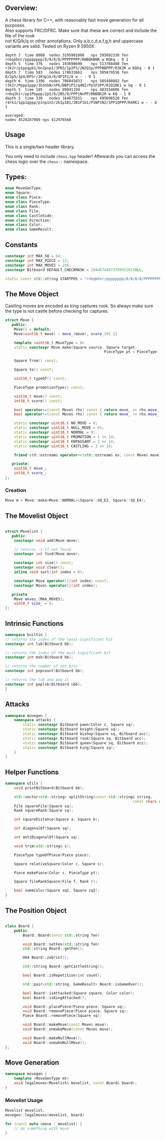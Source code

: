 ## Overview:

A chess library for C++, with reasonably fast move generation for all purposes.  
Also supports FRC/DFRC. Make sure that these are correct and include the file of the rook  
not K/Q/k/q or other annotations. Only a,b,c,d,e,f,g,h and uppercase variants are valid.
Tested on Ryzen 9 5950X:

```
depth 7  time 8088  nodes 3195901860   nps 395092330 fen rnbqkbnr/pppppppp/8/8/8/8/PPPPPPPP/RNBQKBNR w KQkq - 0 1
depth 5  time 376   nodes 193690690    nps 513768408 fen r3k2r/p1ppqpb1/bn2pnp1/3PN3/1p2P3/2N2Q1p/PPPBBPPP/R3K2R w KQkq - 0 1
depth 7  time 583   nodes 178633661    nps 305879556 fen 8/2p5/3p4/KP5r/1R3p1k/8/4P1P1/8 w - - 0 1
depth 6  time 1396  nodes 706045033    nps 505400882 fen r3k2r/Pppp1ppp/1b3nbN/nP6/BBP1P3/q4N2/Pp1P2PP/R2Q1RK1 w kq - 0 1
depth 5  time 185   nodes 89941194     nps 483554806 fen rnbq1k1r/pp1Pbppp/2p5/8/2B5/8/PPP1NnPP/RNBQK2R w KQ - 1 8
depth 5  time 330   nodes 164075551    nps 495696528 fen r4rk1/1pp1qppp/p1np1n2/2b1p1B1/2B1P1b1/P1NP1N2/1PP1QPPP/R4RK1 w - - 0 1

averaged:
nodes 4528287989 nps 412976560
```

## Usage

This is a single/two header library.

You only need to include `chess.hpp` header!
Aftewards you can access the chess logic over the `chess::` namespace.

## Types:

```c++
enum MoveGenType;
enum Square;
enum class Piece;
enum class PieceType;
enum class Rank;
enum class File;
enum class CastleSide;
enum class Direction;
enum class Color;
enum class GameResult;
```

## Constants

```c++
constexpr int MAX_SQ = 64;
constexpr int MAX_PIECE = 12;
constexpr int MAX_MOVES = 256;
constexpr Bitboard DEFAULT_CHECKMASK = 18446744073709551615ULL;

static const std::string STARTPOS = "rnbqkbnr/pppppppp/8/8/8/8/PPPPPPPP/RNBQKBNR w KQkq - 0 1";

```

## The Move Object

Castling moves are encoded as king captures rook. So always make sure the type is not castle
before checking for captures.

```c++
struct Move {
   public:
    Move() = default;
    Move(uint16_t move) : move_(move), score_(0) {}

    template <uint16_t MoveType = 0>
    static constexpr Move make(Square source, Square target,
                                             PieceType pt = PieceType::KNIGHT);

    Square from() const;

    Square to() const;

    uint16_t typeOf() const;

    PieceType promotionType() const;

    uint16_t move() const;
    int16_t score() const;

    bool operator==(const Move& rhs) const { return move_ == rhs.move_; }
    bool operator!=(const Move& rhs) const { return move_ != rhs.move_; }

    static constexpr uint16_t NO_MOVE = 0;
    static constexpr uint16_t NULL_MOVE = 65;
    static constexpr uint16_t NORMAL = 0;
    static constexpr uint16_t PROMOTION = 1 << 14;
    static constexpr uint16_t ENPASSANT = 2 << 14;
    static constexpr uint16_t CASTLING = 3 << 14;

    friend std::ostream& operator<<(std::ostream& os, const Move& move);

   private:
    uint16_t move_;
    int16_t score_;
};
```

### Creation

```c++
Move m = Move::make<Move::NORMAL>(Square::SQ_E2, Square::SQ_E4);
```

## The Movelist Object

```c++

struct Movelist {
   public:
    constexpr void add(Move move);

    // returns -1 if not found
    constexpr int find(Move move);

    constexpr int size() const;
    constexpr void clear();
    inline void sort(int index = 0);

    constexpr Move operator[](int index) const;
    constexpr Move& operator[](int index);

   private:
    Move moves_[MAX_MOVES];
    uint8_t size_ = 0;
};
```

## Intrinsic Functions

```c++
namespace builtin {
// returns the index of the least significant bit
constexpr int lsb(Bitboard bb);

// returns the index of the most significant bit
constexpr int msb(Bitboard bb);

// returns the number of set bits
constexpr int popcount(Bitboard bb);

// returns the lsb and pop it
constexpr int poplsb(Bitboard &bb);
}

```

## Attacks

```c++
namespace movegen {
    namespace attacks {
        static constexpr Bitboard pawn(Color c, Square sq);
        static constexpr Bitboard knight(Square sq);
        static constexpr Bitboard bishop(Square sq, Bitboard occ);
        static constexpr Bitboard rook(Square sq, Bitboard occ);
        static constexpr Bitboard queen(Square sq, Bitboard occ);
        static constexpr Bitboard king(Square sq);
    }
}
```

## Helper Functions

```c++
namespace utils {
    void printBitboard(Bitboard bb);

    std::vector<std::string> splitString(const std::string& string,
                                                          const char& delimiter);
    File squareFile(Square sq);
    Rank squareRank(Square sq);

    int squareDistance(Square a, Square b);

    int diagonalOf(Square sq);

    int antiDiagonalOf(Square sq);

    void trim(std::string& s);

    PieceType typeOfPiece(Piece piece);

    Square relativeSquare(Color c, Square s);

    Piece makePiece(Color c, PieceType pt);

    Square fileRankSquare(File f, Rank r);

    bool sameColor(Square sq1, Square sq2);
}
```

## The Position Object

```c++

class Board {
    public:
        Board::Board(const std::string fen)

        void Board::setFen(std::string fen)
        std::string Board::getFen();

        U64 Board::zobrist();

        std::string Board::getCastleString();

        bool Board::isRepetition(int count);

        std::pair<std::string, GameResult> Board::isGameOver();

        bool Board::isAttacked(Square square, Color color);
        bool Board::isKingAttacked();

        void Board::placePiece(Piece piece, Square sq);
        void Board::removePiece(Piece piece, Square sq);
        Piece Board::removePiece(Square sq);

        void Board::makeMove(const Move& move);
        void Board::unmakeMove(const Move& move);

        void Board::makeNullMove();
        void Board::unmakeNullMove();
};
```

## Move Generation

```c++
namespace movegen {
    template <MoveGenType mt>
    void legalmoves(Movelist& movelist, const Board& board);
}
```

### Movelist Usage

```c++
Movelist movelist;
movegen::legalmoves(movelist, board)

for (const auto &move : movelist) {
    // do something with move
}
```
